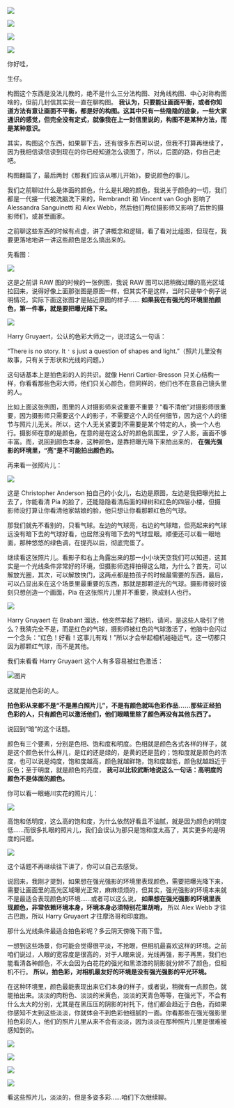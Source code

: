 [![](https://static001.geekbang.org/resource/image/58/a6/5891cbb0f8c03316cb05206ecae900a6.jpg?wh=750x360)](http://time.geekbang.org/column/article/510077)

[![](https://static001.geekbang.org/resource/image/43/91/436e0ae54f5ee058c8a141627179f791.jpg?wh=750x360)](http://time.geekbang.org/column/article/510162)

[![](https://static001.geekbang.org/resource/image/5f/0e/5fa4227f2cdaa1ef5f71d9664a4fa30e.jpg?wh=750x360)](http://time.geekbang.org/column/article/511576)

[![](https://static001.geekbang.org/resource/image/46/75/4691f338ae8a8d52ba2b186c5508c975.jpg?wh=750x360)](http://time.geekbang.org/column/article/511651)

你好哇，

生仔。

构图这个东西是没法儿教的，绝不是什么三分法构图、对角线构图、中心对称构图啥的，但前几封信其实我一直在聊构图。 **我认为，只要能让画面平衡，或者你知道方法有意让画面不平衡，都是好的构图。这其中只有一些隐隐的迹象，一些大家通识的感觉，但完全没有定式，就像我在上一封信里说的，构图不是某种方法，而是某种意识。**

其实，构图这个东西，如果聊下去，还有很多东西可以说，但我不打算再继续了，因为我相信读信读到现在的你已经知道怎么读图了，所以，后面的路，你自己走吧。

构图翻篇了，最后两封《那我们应该从哪儿开始》，要说颜色的事儿。

我们之前聊过什么是体面的颜色，什么是扎眼的颜色，我说关于颜色的一切，我们都是一代接一代被洗脑洗下来的，Rembrandt 和 Vincent van Gogh 影响了 Alessandra Sanguinetti 和 Alex Webb，然后他们两位摄影师又影响了后世的摄影师们，或甚至画家。

之前聊这些东西的时候有点虚，讲了讲概念和逻辑，看了看对比组图，但现在，我要更落地地讲一讲这些颜色是怎么搞出来的。

先看图：

![](https://static001.geekbang.org/resource/image/40/d6/400bb4338ee6d56d1fe571d8a5747dd6.jpg?wh=2092x1794)

这是之前讲 RAW 图的时候的一张例图，我说 RAW 图可以把稍微过曝的高光区域拉回来，说得好像上面那张图是原图一样，但其实不是这样，当时只是举个例子说明情况，实际下面这张图才是贴近原图的样子…… **如果我在有强光的环境里拍颜色，第一件事，就是要把曝光降下来。**

![](https://static001.geekbang.org/resource/image/b2/6e/b2059fc15dd731aa3272b1d61297a16e.jpg?wh=2207x763)

Harry Gruyaert，公认的色彩大师之一，说过这么一句话：

“There is no story. It `'` s just a question of shapes and light.”（照片儿里没有故事，只有关于形状和光线的问题。）

这句话基本上是拍色彩的人的共识。就像 Henri Cartier-Bresson 只关心结构一样，你看看那些色彩大师，他们只关心颜色，但同样的，他们也不在意自己镜头里的人。

比如上面这张例图，图里的人对摄影师来说重要不重要？“看不清他”对摄影师很重要，因为摄影师只需要这个人的影子，不需要这个人的任何细节，因为这个人的细节与照片儿无关。所以，这个人无关紧要到不需要是某个特定的人，换一个人也行。摄影师在意的是颜色，在意的是在这么好的颜色氛围里，少了人影，画面不够丰富。而，说回到颜色本身，这种颜色，是靠把曝光降下来拍出来的， **在强光强影的环境里，“亮”是不可能拍出颜色的。**

再来看一张照片儿：

![](https://static001.geekbang.org/resource/image/aa/6a/aa2ae48b0b62c313cd61f183b92af96a.jpeg?wh=2135x1428)

这是 Christopher Anderson 拍自己的小女儿，右边是原图，左边是我把曝光拉上去了，你能看清 Pia 的脸了，还能隐隐看清后面的绿树和红色的四层小楼，但摄影师没打算让你看清他家姑娘的脸，他只想让你看那颗红色的气球。

那我们就先不看别的，只看气球。左边的气球亮，右边的气球暗，但亮起来的气球远没有暗下去的气球好看，也居然没有暗下去的气球显眼。顺便还可以看一眼地面，那种悠悠的绿色调，在提亮以后，彻底完蛋了。

继续看这张照片儿。看影子和右上角露出来的那一小小块天空我们可以知道，这其实是一个光线条件非常好的环境，但摄影师选择拍得这么暗，为什么？首先，可以解放光圈，其次，可以解放快门，这两点都是拍孩子的时候最需要的东西，最后，可以凸显出来在这个场景里最重要的东西，那就是那颗逆光的气球。摄影师彼时彼刻只想创造一个画面，Pia 在这张照片儿里并不重要，换成别人也行。

![](https://static001.geekbang.org/resource/image/a9/02/a9d1aa453c6eb43d1c134637e8aba502.jpeg?wh=900x600)

Harry Gruyaert 在 Brabant 溜达，他突然举起了相机，请问，是这些人吸引了他么？我猜完全不是，而是红色的气球，摄影师被红色的气球激活了，他脑中会闪过一个念头：“红色！好看！这事儿有戏！”所以才会举起相机碰碰运气，这一切都只因为那颗红气球，而不是其他。

我们来看看 Harry Gruyaert 这个人有多容易被红色激活：

![图片](https://static001.geekbang.org/resource/image/0d/8e/0d2bdbb0805e1a6017203a789c7e438e.jpg?wh=1920x2151)

这就是拍色彩的人。

**拍色彩从来都不是“不是黑白照片儿”，不是有颜色就叫色彩作品……那些正经拍色彩的人，只有颜色可以激活他们，他们眼睛里除了颜色再没有其他东西了。**

说回到“暗”的这个话题。

颜色有三个要素，分别是色相、饱和度和明度。色相就是颜色各式各样的样子，就是这个颜色长什么样儿，是红的还是绿的，是黄的还是蓝的；饱和度就是颜色的浓度，也可以说是纯度，饱和度越高，颜色就越鲜艳，饱和度越低，颜色就越趋近于灰色；至于明度，就是颜色的亮度， **我可以比较武断地说这么一句话：高明度的颜色不是体面的颜色。**

你可以看一眼蜷川实花的照片儿：

![](https://static001.geekbang.org/resource/image/b6/5f/b6e1463e7677af33b42037030f5c865f.jpg?wh=3012x702)

高饱和低明度，这么高的饱和度，为什么依然好看且不油腻，就是因为颜色的明度低……而很多扎眼的照片儿，我们会误认为那只是饱和度太高了，其实更多的是明度的问题。

![](https://static001.geekbang.org/resource/image/fa/2e/fa5946c813f58a3067e081e4af81af2e.jpg?wh=3900x2917)

这个话题不再继续往下讲了，你可以自己去感受。

说回来，我刚才提到，如果想在强光强影的环境里表现颜色，需要把曝光降下来，需要让画面里的高光区域曝光正常，麻麻烦烦的，但其实，强光强影的环境本来就不是最适合表现颜色的环境……或者可以这么说， **如果想在强光强影的环境里表现颜色，非常依赖环境本身，环境本身必须特别花里胡哨，** 所以 Alex Webb 才往古巴跑，所以 Harry Gruyaert 才往摩洛哥和印度跑。

那什么光线条件最适合拍色彩呢？多云阴天傍晚下雨下雪。

一想到这些场景，你可能会觉得很平淡，不抢眼，但相机最喜欢这样的环境。之前咱们说过，人眼的宽容度是很高的，对于人眼来说，光线再强，影子再黑，我们也能看清各种颜色，不太会因为白花花的强光和黑漆漆的阴影就分辨不了颜色，但相机不行。 **所以，拍色彩，对相机最友好的环境是没有强光强影的平光环境。**

在这种环境里，颜色最能表现出来它们本身的样子，或者说，稍微有一点颜色，就能拍出来。淡淡的肉粉色、淡淡的米黄色，淡淡的天青色等等，在强光下，不会有什么太大的分别，尤其是在黑压压的阴影的衬托下，他们都会趋近于白色，而如果你感知不太到这些淡淡，你就体会不到色彩他细腻的一面。你看那些在强光强影里拍色彩的人，他们的照片儿里从来不会有淡淡，因为淡淡在那种照片儿里是很难被感知到的。

![](https://static001.geekbang.org/resource/image/5e/46/5ef5fa05c3e7c35e61f14f611e73db46.jpg?wh=3584x1854)

![](https://static001.geekbang.org/resource/image/64/b0/648203f52f7d3d6c619b824737390ab0.png?wh=2252x1808)

![](https://static001.geekbang.org/resource/image/06/cd/061d4b44b3c33ab87a9d2d0de80b01cd.jpeg?wh=2400x1602)

![](https://static001.geekbang.org/resource/image/34/3c/34cc3e6ba38cdd4c3668c35a42545a3c.jpeg?wh=1800x1233)

看这些照片儿，淡淡的，但是多姿多彩……咱们下次继续聊。
